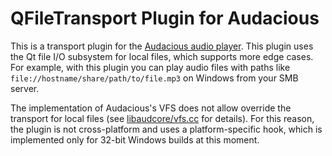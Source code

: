 # QFileTransport Plugin for Audacious

This is a transport plugin for the [Audacious audio player](https://audacious-media-player.org/). This plugin uses the Qt file I/O subsystem for local files, which supports more edge cases. For example, with this plugin you can play audio files with paths like `file://hostname/share/path/to/file.mp3` on Windows from your SMB server.

The implementation of Audacious's VFS does not allow override the transport for local files (see [libaudcore/vfs.cc](https://github.com/audacious-media-player/audacious/blob/audacious-4.3/src/libaudcore/vfs.cc#L45-L46) for details). For this reason, the plugin is not cross-platform and uses a platform-specific hook, which is implemented only for 32-bit Windows builds at this moment.
